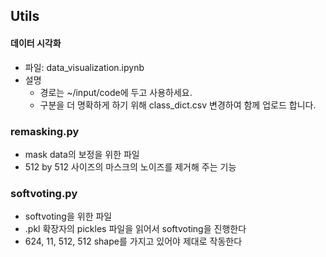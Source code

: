 ## Utils

#### 데이터 시각화
- 파일: data_visualization.ipynb
- 설명
  - 경로는 ~/input/code에 두고 사용하세요.
  - 구분을 더 명확하게 하기 위해 class_dict.csv 변경하여 함께 업로드 합니다.

### remasking.py
- mask data의 보정을 위한 파일
- 512 by 512 사이즈의 마스크의 노이즈를 제거해 주는 기능

### softvoting.py
- softvoting을 위한 파일
- .pkl 확장자의 pickles 파일을 읽어서 softvoting을 진행한다
- 624, 11, 512, 512 shape를 가지고 있어야 제대로 작동한다
